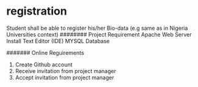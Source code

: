 # registration
Student shall be able to register his/her Bio-data (e.g same as in Nigeria Universities context)
######## Project Requirement
Apache Web Server Install
Text Editor (IDE)
MYSQL Database

####### Online Reguirements

1. Create Github account
2. Receive invitation from project manager
3. Accept invitation from project manager


